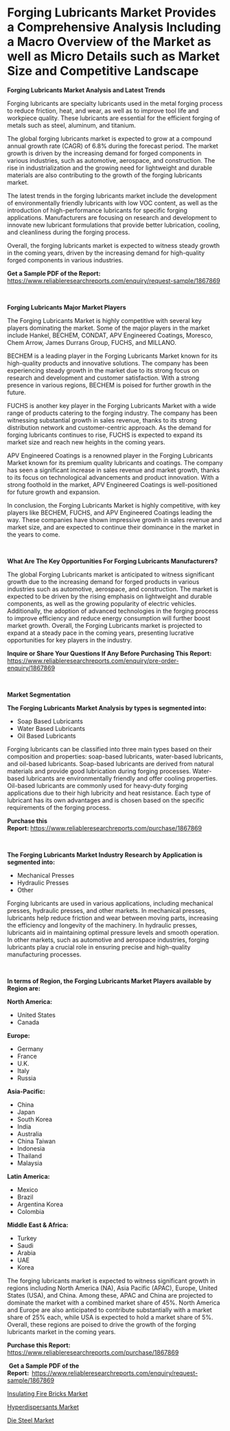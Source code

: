 <p><h1>Forging Lubricants Market Provides a Comprehensive Analysis Including a Macro Overview of the Market as well as Micro Details such as Market Size and Competitive Landscape</h1></p><p><strong>Forging Lubricants Market Analysis and Latest Trends</strong></p>
<p><p>Forging lubricants are specialty lubricants used in the metal forging process to reduce friction, heat, and wear, as well as to improve tool life and workpiece quality. These lubricants are essential for the efficient forging of metals such as steel, aluminum, and titanium.</p><p>The global forging lubricants market is expected to grow at a compound annual growth rate (CAGR) of 6.8% during the forecast period. The market growth is driven by the increasing demand for forged components in various industries, such as automotive, aerospace, and construction. The rise in industrialization and the growing need for lightweight and durable materials are also contributing to the growth of the forging lubricants market.</p><p>The latest trends in the forging lubricants market include the development of environmentally friendly lubricants with low VOC content, as well as the introduction of high-performance lubricants for specific forging applications. Manufacturers are focusing on research and development to innovate new lubricant formulations that provide better lubrication, cooling, and cleanliness during the forging process.</p><p>Overall, the forging lubricants market is expected to witness steady growth in the coming years, driven by the increasing demand for high-quality forged components in various industries.</p></p>
<p><strong>Get a Sample PDF of the Report:&nbsp;</strong> <a href="https://www.reliableresearchreports.com/enquiry/request-sample/1867869">https://www.reliableresearchreports.com/enquiry/request-sample/1867869</a></p>
<p>&nbsp;</p>
<p><strong>Forging Lubricants Major Market Players</strong></p>
<p><p>The Forging Lubricants Market is highly competitive with several key players dominating the market. Some of the major players in the market include Hankel, BECHEM, CONDAT, APV Engineered Coatings, Moresco, Chem Arrow, James Durrans Group, FUCHS, and MILLANO.</p><p>BECHEM is a leading player in the Forging Lubricants Market known for its high-quality products and innovative solutions. The company has been experiencing steady growth in the market due to its strong focus on research and development and customer satisfaction. With a strong presence in various regions, BECHEM is poised for further growth in the future.</p><p>FUCHS is another key player in the Forging Lubricants Market with a wide range of products catering to the forging industry. The company has been witnessing substantial growth in sales revenue, thanks to its strong distribution network and customer-centric approach. As the demand for forging lubricants continues to rise, FUCHS is expected to expand its market size and reach new heights in the coming years.</p><p>APV Engineered Coatings is a renowned player in the Forging Lubricants Market known for its premium quality lubricants and coatings. The company has seen a significant increase in sales revenue and market growth, thanks to its focus on technological advancements and product innovation. With a strong foothold in the market, APV Engineered Coatings is well-positioned for future growth and expansion.</p><p>In conclusion, the Forging Lubricants Market is highly competitive, with key players like BECHEM, FUCHS, and APV Engineered Coatings leading the way. These companies have shown impressive growth in sales revenue and market size, and are expected to continue their dominance in the market in the years to come.</p></p>
<p>&nbsp;</p>
<p><strong>What Are The Key Opportunities For Forging Lubricants Manufacturers?</strong></p>
<p><p>The global Forging Lubricants market is anticipated to witness significant growth due to the increasing demand for forged products in various industries such as automotive, aerospace, and construction. The market is expected to be driven by the rising emphasis on lightweight and durable components, as well as the growing popularity of electric vehicles. Additionally, the adoption of advanced technologies in the forging process to improve efficiency and reduce energy consumption will further boost market growth. Overall, the Forging Lubricants market is projected to expand at a steady pace in the coming years, presenting lucrative opportunities for key players in the industry.</p></p>
<p><strong>Inquire or Share Your Questions If Any Before Purchasing This Report:</strong> <a href="https://www.reliableresearchreports.com/enquiry/pre-order-enquiry/1867869">https://www.reliableresearchreports.com/enquiry/pre-order-enquiry/1867869</a></p>
<p>&nbsp;</p>
<p><strong>Market Segmentation</strong></p>
<p><strong>The Forging Lubricants Market Analysis by types is segmented into:</strong></p>
<p><ul><li>Soap Based Lubricants</li><li>Water Based Lubricants</li><li>Oil Based Lubricants</li></ul></p>
<p><p>Forging lubricants can be classified into three main types based on their composition and properties: soap-based lubricants, water-based lubricants, and oil-based lubricants. Soap-based lubricants are derived from natural materials and provide good lubrication during forging processes. Water-based lubricants are environmentally friendly and offer cooling properties. Oil-based lubricants are commonly used for heavy-duty forging applications due to their high lubricity and heat resistance. Each type of lubricant has its own advantages and is chosen based on the specific requirements of the forging process.</p></p>
<p><strong>Purchase this Report:&nbsp;</strong><a href="https://www.reliableresearchreports.com/purchase/1867869">https://www.reliableresearchreports.com/purchase/1867869</a></p>
<p>&nbsp;</p>
<p><strong>The Forging Lubricants Market Industry Research by Application is segmented into:</strong></p>
<p><ul><li>Mechanical Presses</li><li>Hydraulic Presses</li><li>Other</li></ul></p>
<p><p>Forging lubricants are used in various applications, including mechanical presses, hydraulic presses, and other markets. In mechanical presses, lubricants help reduce friction and wear between moving parts, increasing the efficiency and longevity of the machinery. In hydraulic presses, lubricants aid in maintaining optimal pressure levels and smooth operation. In other markets, such as automotive and aerospace industries, forging lubricants play a crucial role in ensuring precise and high-quality manufacturing processes.</p></p>
<p>&nbsp;</p>
<p><strong>In terms of Region, the Forging Lubricants Market Players available by Region are:</strong></p>
<p>
    <p> <strong> North America: </strong>
        <ul>
            <li>United States</li>
            <li>Canada</li>
        </ul>
        </p> 
    <p> <strong> Europe: </strong>
        <ul>
            <li>Germany</li>
            <li>France</li>
            <li>U.K.</li>
            <li>Italy</li>
            <li>Russia</li>
        </ul>
        </p> 
    <p> <strong> Asia-Pacific: </strong>
        <ul>
            <li>China</li>
            <li>Japan</li>
            <li>South Korea</li>
            <li>India</li>
            <li>Australia</li>
            <li>China Taiwan</li>
            <li>Indonesia</li>
            <li>Thailand</li>
            <li>Malaysia</li>
        </ul>
        </p> 
    <p> <strong> Latin America: </strong>
        <ul>
            <li>Mexico</li>
            <li>Brazil</li>
            <li>Argentina Korea</li>
            <li>Colombia</li>
        </ul>
        </p> 
    <p> <strong> Middle East & Africa: </strong>
        <ul>
            <li>Turkey</li>
            <li>Saudi</li>
            <li>Arabia</li>
            <li>UAE</li>
            <li>Korea</li>
        </ul>
    </p>
    </p>
<p><p>The forging lubricants market is expected to witness significant growth in regions including North America (NA), Asia Pacific (APAC), Europe, United States (USA), and China. Among these, APAC and China are projected to dominate the market with a combined market share of 45%. North America and Europe are also anticipated to contribute substantially with a market share of 25% each, while USA is expected to hold a market share of 5%. Overall, these regions are poised to drive the growth of the forging lubricants market in the coming years.</p></p>
<p><strong>Purchase this Report: </strong><a href="https://www.reliableresearchreports.com/purchase/1867869">https://www.reliableresearchreports.com/purchase/1867869</a></p>
<p>&nbsp;<strong>Get a Sample PDF of the Report:&nbsp;&nbsp;</strong><a href="https://www.reliableresearchreports.com/enquiry/request-sample/1867869">https://www.reliableresearchreports.com/enquiry/request-sample/1867869</a></p>
<p><strong></strong></p>
<p><p><a href="https://github.com/joannagoyvaerts/Market-Research-Report-List-1/blob/main/insulating-fire-bricks-market.md">Insulating Fire Bricks Market</a></p><p><a href="https://github.com/lubmix/Market-Research-Report-List-1/blob/main/hyperdispersants-market.md">Hyperdispersants Market</a></p><p><a href="https://github.com/Hazelklievgspy6vdcsmu106w/Market-Research-Report-List-1/blob/main/die-steel-market.md">Die Steel Market</a></p></p>
